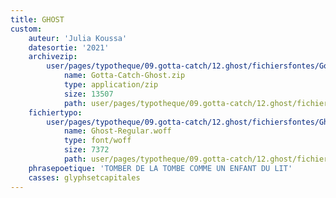 ```yaml
---
title: GHOST
custom:
    auteur: 'Julia Koussa'
    datesortie: '2021'
    archivezip:
        user/pages/typotheque/09.gotta-catch/12.ghost/fichiersfontes/Gotta-Catch-Ghost.zip:
            name: Gotta-Catch-Ghost.zip
            type: application/zip
            size: 13507
            path: user/pages/typotheque/09.gotta-catch/12.ghost/fichiersfontes/Gotta-Catch-Ghost.zip
    fichiertypo:
        user/pages/typotheque/09.gotta-catch/12.ghost/fichiersfontes/Ghost-Regular.woff:
            name: Ghost-Regular.woff
            type: font/woff
            size: 7372
            path: user/pages/typotheque/09.gotta-catch/12.ghost/fichiersfontes/Ghost-Regular.woff
    phrasepoetique: 'TOMBER DE LA TOMBE COMME UN ENFANT DU LIT'
    casses: glyphsetcapitales
---
```



